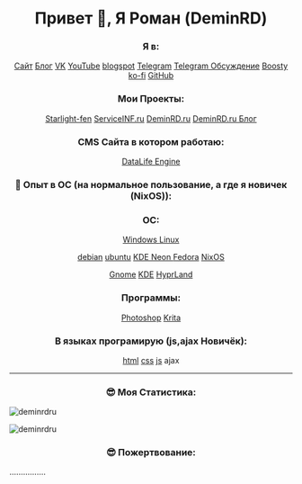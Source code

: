 
<h1 align="center">Привет 👋, Я Роман (DeminRD)</h1>

<h3 align="center">Я в:</h3>
<p align="center">
<a href="https://DeminRD.ru/">Сайт</a>
<a href="https://blog.DeminRD.ru/">Блог</a>
<a href="https://vk.com/deminrdru_blog">VK</a>
<a href="https://www.youtube.com/@DeminRDru">YouTube</a>
<a href="https://deminrdru.blogspot.com/">blogspot</a>
<a href="https://t.me/deminrdrublog">Telegram</a>
<a href="https://t.me/deminrdrublogforum">Telegram Обсуждение</a>
<a href="https://boosty.to/deminrd_ru">Boosty</a>
<a href="https://ko-fi.com/deminrdru">ko-fi</a> 
<a href="https://github.com/DeminRDru/">GitHub</a>
</p>

<h3 align="center">Мои Проекты:</h3>
<p align="center">
  <a href="https://starlight-fen.ru/">Starlight-fen</a>
  <a href="https://serviceinf.ru/">ServiceINF.ru</a>
  <a href="https://DeminRD.ru/">DeminRD.ru</a>
  <a href="https://blog.DeminRD.ru/">DeminRD.ru Блог</a>
</p>

<h3 align="center">CMS Сайта в котором работаю:</h3>
<p align="center">
<a href="https://dle-news.ru/" target="_blank" rel="noreferrer">DataLife Engine</a>
</p>

<h3 align="center">🌟 Опыт в ОС (на нормальное пользование, а где я новичек (NixOS)):</h3>
<h3 align="center">ОС:</h3>
<p align="center">
<a href="https://microsoft.com/" target="_blank" rel="noreferrer">Windows </a>	
<a href="https://www.linux.org/" target="_blank" rel="noreferrer">Linux </a>
</p>

<p align="center">
<a href="https://debian.com/" target="_blank" rel="noreferrer">debian</a>
<a href="https://ubuntu.com/" target="_blank" rel="noreferrer">ubuntu</a>
<a href="https://www.kdeneon.org/" target="_blank" rel="noreferrer">KDE Neon  </a>
<a href="https://www.fedora.org/" target="_blank" rel="noreferrer">Fedora</a>
<a href="https://www.nixos.org/" target="_blank" rel="noreferrer">NixOS</a>
</p>

<p align="center">
<a href="https://www.gnome.org/" target="_blank" rel="noreferrer">Gnome</a>
<a href="https://kde.org/ru" target="_blank" rel="noreferrer">KDE</a>
<a href="https://hyprland.org/" target="_blank" rel="noreferrer">HyprLand </a>
</p>

<h3 align="center">Программы:</h3>
<p align="center">
<a href="https://www.photoshop.com/en" target="_blank" rel="noreferrer">Photoshop</a>
<a href="https://krita.org/" target="_blank" rel="noreferrer">Krita</a>
</p>

<h3 align="center">В языках програмирую (js,ajax Новичёк):</h3>
<p align="center">
<a href="https://www.w3.org/html/" target="_blank" rel="noreferrer">html</a>
<a href="https://www.w3schools.com/css/" target="_blank" rel="noreferrer">css</a>
<a href="https://developer.mozilla.org/en-US/docs/Web/JavaScript" target="_blank" rel="noreferrer">js</a>
ajax
</p>

---
<h3 align="center">😎 Моя Статистика:</h3>

<p><img align="left" src="https://github-readme-stats.vercel.app/api/top-langs?username=deminrdru&show_icons=true&locale=en&layout=compact&theme=github_dark&hide_border=true" alt="deminrdru" /></p>
&nbsp;
<p><img align="center" src="https://github-readme-stats.vercel.app/api?username=deminrdru&show_icons=true&locale=en&theme=github_dark&hide_border=true" alt="deminrdru" /></p>

<h3 align="center">😎 Пожертвование:</h3>
................

